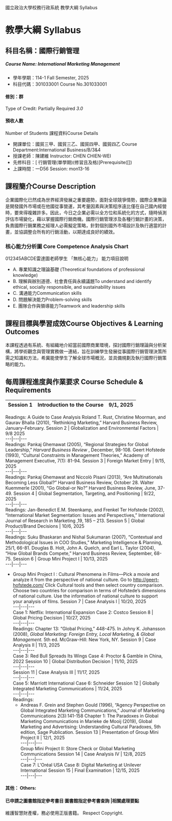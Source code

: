 國立政治大學校務行政系統 教學大綱 Syllabus
# 教學大綱 Syllabus
##  科目名稱：國際行銷管理 
#####  Course Name: International Marketing Management
  * 學年學期：114-1 Fall Semester, 2025 
  * 科目代碼：301033001 Course No.301033001
#### 修別：群
Type of Credit: Partially Required 
_3.0_
#### 預收人數
Number of Students
課程資料Course Details
  * 開課單位：國貿三甲、國貿三乙、國貿四甲、國貿四乙 Course Department:International Business/B/3&4 
  * 授課老師：陳建維 Instructor: CHEN CHIEN-WEI 
  * 先修科目：[ 行銷管理(單學期)(修習且及格)]Prerequisite([])
  * 上課時間：一D56 Session: mon13-16
##  課程簡介Course Description
企業國際化已然成為世界經濟發展之重要趨勢，面對全球競爭情勢，國際企業無論是開發國外市場或在他國從事營運，其考量因素與決策程序遠比僅在自己國內經營時，要來得複雜許多。因此，今日之企業必需以全方位和系統化的方式，隨時偵測評估市場變化，藉以掌握國際行銷商機。國際行銷管理涉及各種行銷計畫的決策，負責國際行銷業務之經理人必需擬定策略，針對個別國外市場設計及執行適當的計畫，並協調整合所有的行銷活動，以期達成良好的績效。
###  核心能力分析圖 Core Competence Analysis Chart
012345ABCDE雷達圖老師學生
「無核心能力」 
能力項目說明
  * A. 專業知識之理論基礎 (Theoretical foundations of professional knowledge)
  * B. 理解與辦別道德、社會責任與永續議題To understand and identify ethical, socially responsible, and sustainability issues
  * C. 溝通能力Communication skills
  * D. 問題解決能力Problem-solving skills
  * E. 團隊合作與領導能力Teamwork and leadership skills
##  課程目標與學習成效Course Objectives & Learning Outcomes 
本課程透過有系統、有組織地介紹當前國際商業環境，探討國際行銷理論與分析架構，將學術觀念與管理實務做一連結，旨在訓練學生發展從事國際行銷管理決策所需之知識和方法，希冀能使學生了解全球市場概況，並具備規劃及執行國際行銷策略的能力。
##  每周課程進度與作業要求 Course Schedule & Requirements
Session 1 |  Introduction to the Course |  9/1, 2025  
---|---|---  
Readings: 
A Guide to Case Analysis
Roland T. Rust, Christine Moorman, and Gaurav Bhalla (2010), “Rethinking Marketing,” Harvard Business Review, January–February.
Session 2 |  Globalization and Environmental Factors |  9/8 2025  
---|---|---  
Readings: 
Pankaj Ghemawat (2005), “Regional Strategies for Global Leadership,” _Harvard Business Review_ , December, 98-108.
Geert Hofstede (1993), “Cultural Constraints in Management Theories,” Academy of Management Executive, 7(1): 81-94.
Session 3 |  Foreign Market Entry |  9/15, 2025  
---|---|---  
Readings:
Pankaj Ghemawat and Niccolò Pisani (2013), “Are Multinationals Becoming Less Global?” Harvard Business Review, October 28.
Walter Kuemmerle (2001), “Go Global-or No?” Harvard Business Review, June, 37-49.
Session 4 |  Global Segmentation, Targeting, and Positioning |  9/22, 2025  
---|---|---  
Readings:
Jan-Benedict E.M. Steenkamp, and Frenkel Ter Hofstede (2002), “International Market Segmentation: Issues and Perspectives,” International Journal of Research in Marketing ,19, 185 – 213.
Session 5 |  Global Product/Brand Decisions |  10/6, 2025  
---|---|---  
Readings: 
Suku Bhaskaran and Nishal Sukumaran (2007), “Contextual and Methodological Issues in COO Studies,” Marketing Intelligence & Planning, 25/1, 66-81.
Douglas B. Holt, John A. Quelch, and Earl L. Taylor (2004), “How Global Brands Compete,” Harvard Business Review, September, 68-75.
Session 6 |  Group Mini Project I |  10/13, 2025  
---|---|---  
* Group Mini Project I : Cultural Phenomena in Films—Pick a movie and analyze it from the perspective of national culture. 
Go to http://geert-hofstede.com/
Click Cultural tools and then select country comparison. 
Choose two countries for comparison in terms of Hofstede’s dimensions of national culture. 
Use the information of national culture to support your analysis of films.
Session 7 |  Case Analysis I |  10/20, 2025  
---|---|---  
Case 1: Netflix: International Expansion 
Case 2: Costco
Session 8 |  Global Pricing Decision  |  10/27, 2025  
---|---|---  
Readings: 
Chapter 13: “Global Pricing,” 448-475. In Johny K. Johansson (2008), _Global Marketing: Foreign Entry, Local Marketing, & Global Management._ 5th ed. McGraw-Hill: New York, NY.
Session 9 |  Case Analysis II |  11/3, 2025  
---|---|---  
Case 3: Red Bull Spreads Its Wings
Case 4: Proctor & Gamble in China, 2022
Session 10 |  Global Distribution Decision |  11/10, 2025  
---|---|---  
Session 11 |  Case Analysis III |  11/17, 2025  
---|---|---  
Case 5: Marriott International
Case 6: Schneider
Session 12 |  Globally Integrated Marketing Communications |  11/24, 2025  
---|---|---  
Readings:
  * Andreas F. Grein and Stephen Gould (1996), “Agency Perspective on Global Integrated Marketing Communications,” Journal of Marketing Communications 2(3):141-158
Chapter 1: The Paradoxes in Global Marketing Communications in Marieke de Mooij (2019), Global Marketing and Advertising: Understanding Cultural Paradoxes, 5th edition, Sage Publication.
Session 13 |  Presentation of Group Mini Project II |  12/1, 2025  
---|---|---  
Group Mini Project II: Store Check or Global Marketing Communications
Session 14 |  Case Analysis IV |  12/8, 2025  
---|---|---  
Case 7: L'Oréal USA
Case 8: Digital Marketing at Unilever International
Session 15 |  Final Examination |  12/15, 2025  
---|---|---  
####  其他： Others:
####  已申請之圖書館指定參考書目  圖書館指定參考書查詢 |相關處理要點
維護智慧財產權，務必使用正版書籍。 Respect Copyright.